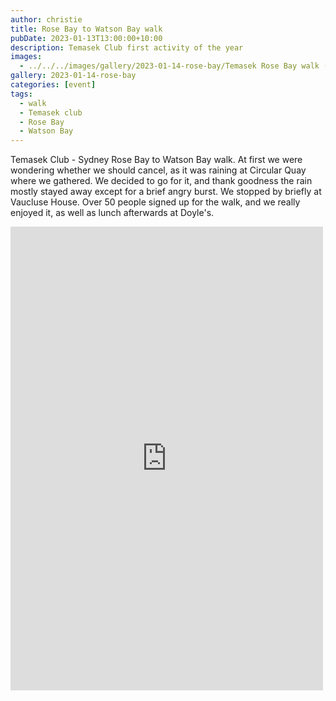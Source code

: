 ```yaml
---
author: christie
title: Rose Bay to Watson Bay walk
pubDate: 2023-01-13T13:00:00+10:00
description: Temasek Club first activity of the year
images:
  - ../../../images/gallery/2023-01-14-rose-bay/Temasek Rose Bay walk (6).jpeg
gallery: 2023-01-14-rose-bay
categories: [event]
tags:
  - walk
  - Temasek club
  - Rose Bay
  - Watson Bay
---
```


Temasek Club - Sydney Rose Bay to Watson Bay walk. At first we were wondering whether we should cancel, as it was raining at Circular Quay where we gathered. We decided to go for it, and thank goodness the rain mostly stayed away except for a brief angry burst. We stopped by briefly at Vaucluse House. Over 50 people signed up for the walk, and we really enjoyed it, as well as lunch afterwards at Doyle's.

<iframe src="https://www.facebook.com/plugins/post.php?href=https%3A%2F%2Fwww.facebook.com%2Fchris1.tham%2Fposts%2Fpfbid0kT7MfFjbjF4k9uxhAXtdUbEGC7qyg1dT1QcUdD7ngphGHShV4YKKcnXWMJzf46tSl&show_text=true&width=500" width="500" height="742" style="border:none;overflow:hidden" scrolling="no" frameborder="0" allowfullscreen="true" allow="autoplay; clipboard-write; encrypted-media; picture-in-picture; web-share"></iframe>
